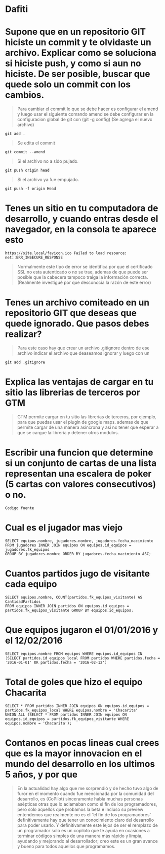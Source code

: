 # Dafiti

# Supone que en un repositorio GIT hiciste un commit y te olvidaste un archivo. Explicar como se soluciona si hiciste push, y como si aun no hiciste. De ser posible, buscar que quede solo un commit con los cambios.
>Para cambiar el commit lo que se debe hacer es configurar el amend y luego usar el siguiente comando
amend se debe configurar en la configuracion global de git con (git -g config)
(Se agrega el nuevo archivo)
```
git add . 
```
>Se edita el commit
```
git commit --amend
```
>Si el archivo no a sido pujado.
```
git push origin head
```
>Si el archivo ya fue empujado.
```
git push -f origin Head
```
# Tenes un sitio en tu computadora de desarrollo, y cuando entras desde el navegador, en la consola te aparece esto
```
https://site.local/favicon.ico Failed to load resource: net::ERR_INSECURE_RESPONSE
```
>Normalmente este tipo de error se identifica por que el certificado SSL no esta autenticado o no se trae, ademas de que puede ser posible que la cabecera tampoco traiga
la información correcta. (Realmente investigué por que desconocia la razón de este error)

# Tenes un archivo comiteado en un repositorio GIT que deseas que quede ignorado. Que pasos debes realizar?
>Para este caso hay que crear un archivo .gitignore dentro de ese archivo indicar el archivo que deaseamos ignorar y luego con un
```
git add .gitignore
```
# Explica las ventajas de cargar en tu sitio las librerias de terceros por GTM

>GTM permite cargar en tu sitio las librerias de terceros, por ejemplo, para que puedas usar el plugin de google maps.
ademas de que permite cargar de una manera asincrona y asi no tener que esperar a que se cargue la libreria y detener otros modulos.

# Escribir una funcion que determine si un conjunto de cartas de una lista representan una escalera de poker (5 cartas con valores consecutivos) o no.
```
Codigo fuente
```

# Cual es el jugador mas viejo
```
SELECT equipos.nombre, jugadores.nombre, jugadores.fecha_nacimiento
FROM jugadores INNER JOIN equipos ON equipos.id_equipos = jugadores.fk_equipos 
GROUP BY jugadores.nombre ORDER BY jugadores.fecha_nacimiento ASC;
```
# Cuantos partidos jugo de visitante cada equipo 
```
SELECT equipos.nombre, COUNT(partidos.fk_equipos_visitante) AS CantidadPartidos 
FROM equipos INNER JOIN partidos ON equipos.id_equipos = partidos.fk_equipos_visitante GROUP BY equipos.id_equipos;
```
# Que equipos jugaron el 01/01/2016 y el 12/02/2016
```
SELECT equipos.nombre FROM equipos WHERE equipos.id_equipos IN 
(SELECT partidos.id_equipos_local FROM partidos WHERE partidos.fecha = '2016-01-01' OR partidos.fecha = '2016-02-12')
```
# Total de goles que hizo el equipo Chacarita
```
SELECT * FROM partidos INNER JOIN equipos ON equipos.id_equipos = partidos.fk_equipos_local WHERE equipos.nombre = 'Chacarita' 
UNION ALL (SELECT * FROM partidos INNER JOIN equipos ON equipos.id_equipos = partidos.fk_equipos_visitante WHERE equipos.nombre = 'Chacarita');
```
# Contanos en pocas lineas cual crees que es la mayor innovacion en el mundo del desarrollo en los ultimos 5 años, y por que
>En la actualidad hay algo que me sorprendió y de hecho tuvo algo de furor en el momento cuando fue mencionada por la comunidad del desarrollo, es (CoPilot) sinceramente había muchas personas asépticas otras que lo aclamaban como el fin de los programadores, pero solo aquellos que probamos la beta e incluso su preview entendemos que realmente no es el “el fin de los programadores” definitivamente hay que tener un conocimiento claro del desarrollo para poder usarlo. Y definitivamente este lejos de ser el remplazo de un programador solo es un copiloto que te ayuda en ocasiones a terminar códigos simples de una manera más rápido y limpia, ayudando y mejorando al desarrollador; creo este es un gran avance y bueno para todos aquellos que programamos.
